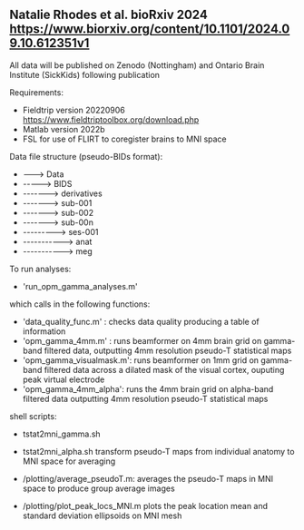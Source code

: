 Natalie Rhodes et al. bioRxiv 2024 https://www.biorxiv.org/content/10.1101/2024.09.10.612351v1
--------------------------------------------------------------------------------------------------------------
All data will be published on Zenodo (Nottingham) and Ontario Brain Institute (SickKids) following publication

Requirements:
- Fieldtrip version 20220906 https://www.fieldtriptoolbox.org/download.php
- Matlab version 2022b
- FSL for use of FLIRT to coregister brains to MNI space

Data file structure (pseudo-BIDs format):
- ---> Data
- -----> BIDS
- -------> derivatives
- -------> sub-001
- -------> sub-002
- -------> sub-00n
- ---------> ses-001
- -----------> anat
- -----------> meg

To run analyses:
- 'run_opm_gamma_analyses.m'

which calls in the following functions: 
- 'data_quality_func.m' : checks data quality producing a table of information
- 'opm_gamma_4mm.m' : runs beamformer on 4mm brain grid on gamma-band filtered data, outputting 4mm resolution pseudo-T statistical maps
- 'opm_gamma_visualmask.m': runs beamformer on 1mm grid on gamma-band filtered data across a dilated mask of the visual cortex, ouputing peak virtual electrode
- 'opm_gamma_4mm_alpha': runs the 4mm brain grid on alpha-band filtered data outputting 4mm resolution pseudo-T statistical maps

shell scripts:
- tstat2mni_gamma.sh
- tstat2mni_alpha.sh
transform pseudo-T maps from individual anatomy to MNI space for averaging

- /plotting/average_pseudoT.m: averages the pseudo-T maps in MNI space to produce group average images
- /plotting/plot_peak_locs_MNI.m plots the peak location mean and standard deviation ellipsoids on MNI mesh

